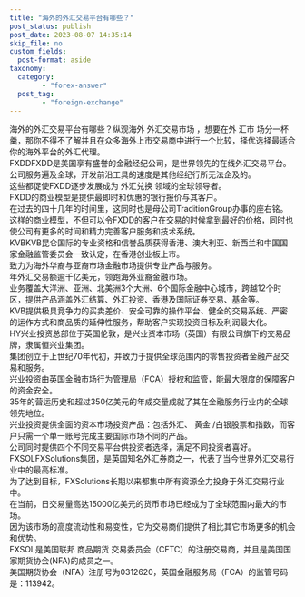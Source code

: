 ```yaml
---
title: "海外的外汇交易平台有哪些？"
post_status: publish
post_date: 2023-08-07 14:35:14
skip_file: no
custom_fields: 
  post-format: aside
taxonomy:
  category:
        - "forex-answer"
  post_tag:
        - "foreign-exchange"
---
```


海外的外汇交易平台有哪些？纵观海外 外汇交易市场 ，想要在外 汇市 场分一杯羹，那你不得不了解并且在众多海外上市交易商中进行一个比较，择优选择最适合你的海外平台的外汇代理。  
FXDDFXDD是美国享有盛誉的金融经纪公司，是世界领先的在线外汇交易平台。  
公司服务遍及全球，开发前沿工具的速度是其他经纪行所无法企及的。  
这些都促使FXDD逐步发展成为 外汇兑换 领域的全球领导者。  
FXDD的商业模型是提供最即时和优惠的银行报价与其客户。  
在过去的四十几年的时间里，这同时也是母公司TraditionGroup办事的座右铭。  
这样的商业模型，不但可以令FXDD的客户在交易的时候拿到最好的价格，同时也使公司有更多的时间和精力完善客户服务和技术系统。  
KVBKVB昆仑国际的专业资格和信誉品质获得香港、澳大利亚、新西兰和中国国家金融监管委员会一致认定，在香港创业板上市。  
致力为海外华裔与亚裔市场金融市场提供专业产品与服务。  
年外汇交易额逾千亿美元，领跑海外亚裔金融市场。  
业务覆盖大洋洲、亚洲、北美洲3个大洲、6个国际金融中心城市，跨越12个时区，提供产品涵盖外汇结算、外汇投资、香港及国际证券交易、基金等。  
KVB提供极具竞争力的买卖差价、安全可靠的操作平台、健全的交易系统、严密的运作方式和商品质的延伸性服务，帮助客户实现投资目标及利润最大化。  
HY兴业投资总部位于英国伦敦，是兴业资本市场（英国）有限公司旗下的交易品牌，隶属恒兴业集团。  
集团创立于上世纪70年代初，并致力于提供全球范围内的零售投资者金融产品交易和服务。  
兴业投资由英国金融市场行为管理局（FCA）授权和监管，能最大限度的保障客户的资金安全。  
35年的营运历史和超过350亿美元的年成交量成就了其在金融服务行业内的全球领先地位。  
兴业投资提供全面的资本市场投资产品：包括外汇、 黄金 /白银股票和指数，而客户只需一个单一账号完成主要国际市场不同的产品。  
公司同时提供四个不同交易平台供投资者选择，满足不同投资者喜好。  
FXSOLFXSolutions集团，是英国知名外汇券商之一，代表了当今世界外汇交易行业中的最高标准。  
为了达到目标，FXSolutions长期以来都集中所有资源全力投身于外汇交易行业中。  
在当前，日交易量高达15000亿美元的货币市场已经成为了全球范围内最大的市场。  
因为该市场的高度流动性和易变性，它为交易商们提供了相比其它市场更多的机会和优势。  
FXSOL是美国联邦 商品期货 交易委员会（CFTC）的注册交易商，并且是美国国家期货协会(NFA)的成员之一。  
美国期货协会（NFA）注册号为0312620，英国金融服务局（FCA）的监管号码是：113942。
